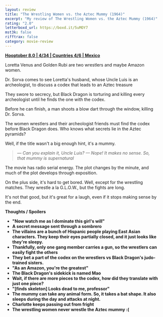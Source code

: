 ```yaml
---
layout: review
title: "The Wrestling Women vs. the Aztec Mummy (1964)"
excerpt: "My review of The Wrestling Women vs. the Aztec Mummy (1964)"
rating: "2.0"
letterboxd_url: https://boxd.it/5uMOY7
mst3k: false
rifftrax: false
category: movie-review
---
```


<b><a href="https://boxd.it/pOvfW/detail" title="Hooptober 8.0 | 4/34 | Countries 4/6 | Mexico">Hooptober 8.0 | 4/34 | Countries 4/6 | Mexico</a></b>

Loretta Venus and Golden Rubi are two wrestlers and maybe Amazon women.

Dr. Sorva comes to see Loretta's husband, whose Uncle Luis is an archeologist, to discuss a codex that leads to an Aztec treasure

They swore to secrecy, but Black Dragon is torturing and killing every archeologist until he finds the one with the codex.

Before he can finish, a man shoots a blow dart through the window, killing Dr. Sorva.

The women wrestlers and their archeologist friends must find the codex before Black Dragon does. Who knows what secrets lie in the Aztec pyramids?

Well, if the title wasn't a big enough hint, it's a mummy.

<blockquote><i>— Can you explain it, Uncle Luis?
</i><i>— Nope! It makes no sense. So, that mummy is supernatural</i></blockquote>The movie has radio serial energy. The plot changes by the minute, and much of the plot develops through exposition.

On the plus side, it's hard to get bored. Well, except for the wrestling matches. They wrestle a la G.L.O.W., but the fights are long.

It's not that good, but it's great for a laugh, even if it stops making sense by the end.

<b>Thoughts / Spoilers

- "Now watch me as I dominate this girl's will"
- A secret message sent through a sombrero
- The villains are a bunch of Hispanic people playing East Asian characters. They keep their eyes partially closed, and it just looks like they're sleepy.
- Thankfully, only one gang member carries a gun, so the wrestlers can easily fight the others
- They bet a part of the codex on the wrestlers vs Black Dragon's judo-trained sisters.
- "As<i> </i>an Amazon, you're the greatest"
- The Black Dragon's sidekick is named Mao
- Wait, if there are more pieces to the codex, how did they translate with just one piece?
- "[finds skeleton] Looks dead to me, professor"
- The mummy can take any animal form. So, it takes a bat shape. It also sleeps during the day and attacks at night.
- Charlotte keeps passing out from fright
- The wrestling women never wrestle the Aztec mummy :(
